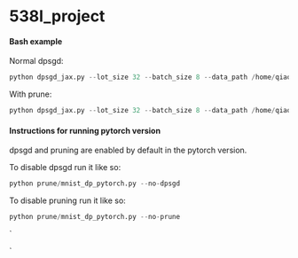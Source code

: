 # 538l_project

#### Bash example

Normal dpsgd:
```python
python dpsgd_jax.py --lot_size 32 --batch_size 8 --data_path /home/qiaoyuet/project/cifar10 --epochs 5
```
With prune:
```python
python dpsgd_jax.py --lot_size 32 --batch_size 8 --data_path /home/qiaoyuet/project/cifar10 --epochs 5 --prune
```

#### Instructions for running pytorch version
dpsgd and pruning are enabled by default in the pytorch version.

To disable dpsgd run it like so:

``` python
python prune/mnist_dp_pytorch.py --no-dpsgd
```

To disable pruning run it like so:

``` python
python prune/mnist_dp_pytorch.py --no-prune
```

`

`
